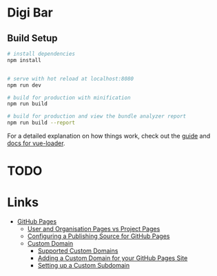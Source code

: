 # Digi Bar

> 

## Build Setup

``` bash
# install dependencies
npm install


# serve with hot reload at localhost:8080
npm run dev

# build for production with minification
npm run build

# build for production and view the bundle analyzer report
npm run build --report
```

For a detailed explanation on how things work, check out the [guide](http://vuejs-templates.github.io/webpack/) and [docs for vue-loader](http://vuejs.github.io/vue-loader).

# TODO


# Links
- [GitHub Pages](https://pages.github.com/)
  - [User and Organisation Pages vs Project Pages](https://help.github.com/articles/user-organization-and-project-pages/)
  - [Configuring a Publishing Source for GitHub Pages](https://help.github.com/articles/configuring-a-publishing-source-for-github-pages/)
  - [Custom Domain](https://help.github.com/articles/quick-start-setting-up-a-custom-domain/)
    - [Supported Custom Domains](https://help.github.com/articles/about-supported-custom-domains/)
    - [Adding a Custom Domain for your GitHub Pages Site](https://help.github.com/articles/adding-or-removing-a-custom-domain-for-your-github-pages-site/)
    - [Setting up a Custom Subdomain](https://help.github.com/articles/setting-up-a-custom-subdomain/)
  

